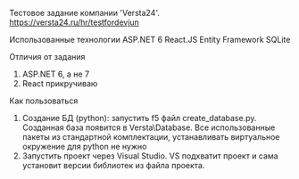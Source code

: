 Тестовое задание компании 'Versta24'.
https://versta24.ru/hr/testfordevjun


Использованные технологии
ASP.NET 6
React.JS 
Entity Framework
SQLite


Отличия от задания
1. ASP.NET 6, а не 7
2. React прикручиваю


Как пользоваться
1. Создание БД (python): запустить f5 файл create_database.py. Созданная база появится в Versta\Database.
Все использованные пакеты из стандартной комплектации, устанавливать виртуальное окружение для python не нужно
2. Запустить проект через Visual Studio. VS подхватит проект и сама установит версии библиотек из файла проекта.

